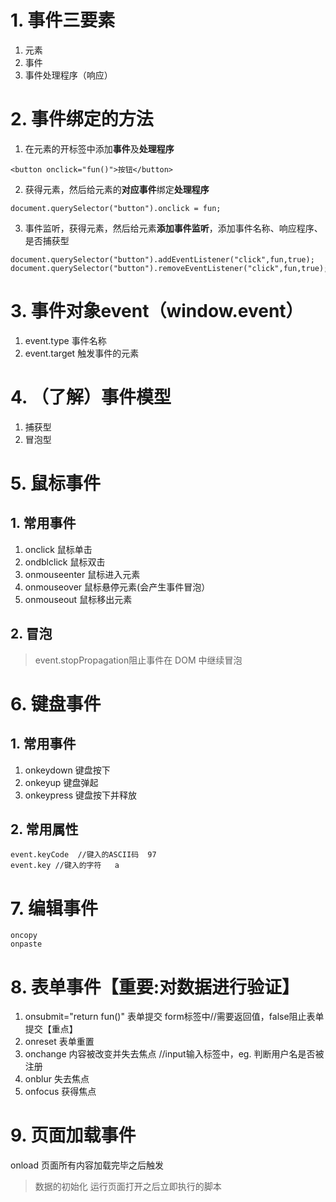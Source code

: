 # 1. 事件三要素
1. 元素
2. 事件
3. 事件处理程序（响应）
# 2. 事件绑定的方法
1. 在元素的开标签中添加**事件**及**处理程序**
```
<button onclick="fun()">按钮</button>
```
2. 获得元素，然后给元素的**对应事件**绑定**处理程序**
```
document.querySelector("button").onclick = fun;
```
3. 事件监听，获得元素，然后给元素**添加事件监听**，添加事件名称、响应程序、是否捕获型
```
document.querySelector("button").addEventListener("click",fun,true);
document.querySelector("button").removeEventListener("click",fun,true);
```
# 3. 事件对象event（window.event）
1. event.type 事件名称
2. event.target 触发事件的元素
# 4. （了解）事件模型
1. 捕获型
2. 冒泡型
# 5. 鼠标事件
## 1. 常用事件
1. onclick	鼠标单击
2. ondblclick	鼠标双击
3. onmouseenter	鼠标进入元素
4. onmouseover	鼠标悬停元素(会产生事件冒泡）
5. onmouseout	鼠标移出元素
## 2. 冒泡
> event.stopPropagation阻止事件在 DOM 中继续冒泡
# 6. 键盘事件
## 1. 常用事件
1. onkeydown	键盘按下
2. onkeyup	键盘弹起
3. onkeypress	键盘按下并释放
## 2. 常用属性
```
event.keyCode  //键入的ASCII码  97
event.key //键入的字符   a
```
# 7. 编辑事件
```
oncopy
onpaste
```
# 8. 表单事件【重要:对数据进行验证】
1. onsubmit="return fun()"	表单提交 form标签中//需要返回值，false阻止表单提交【重点】
2. onreset	表单重置
3. onchange	内容被改变并失去焦点 //input输入标签中，eg. 判断用户名是否被注册
4. onblur	失去焦点
5. onfocus	获得焦点
# 9. 页面加载事件
onload 页面所有内容加载完毕之后触发
> 数据的初始化
> 运行页面打开之后立即执行的脚本
